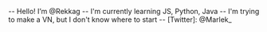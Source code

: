 -- Hello! I’m @Rekkag
-- I'm currently learning JS, Python, Java
-- I'm trying to make a VN, but I don't know where to start
  -- [Twitter]: @Marlek_

<!---
Rekkag/Rekkag is a ✨ special ✨ repository because its `README.md` (this file) appears on your GitHub profile.
You can click the Preview link to take a look at your changes.
--->
